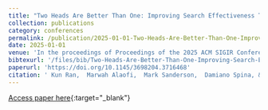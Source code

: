 ```yaml
---
title: "Two Heads Are Better Than One: Improving Search Effectiveness Through LLM-Generated Query Variants"
collection: publications
category: conferences
permalink: /publication/2025-01-01-Two-Heads-Are-Better-Than-One-Improving-Search-Effectiveness-Through-LLM-Generated-Query-Variants
date: 2025-01-01
venue: 'In the proceedings of Proceedings of the 2025 ACM SIGIR Conference on Human Information Interaction and Retrieval, CHIIR 2025, MelbourneAustralia, March 24-28, 2025'
bibtexurl: '/files/bib/Two-Heads-Are-Better-Than-One-Improving-Search-Effectiveness-Through-LLM-Generated-Query-Variants.bib'
paperurl: 'https://doi.org/10.1145/3698204.3716468'
citation: ' Kun Ran,  Marwah Alaofi,  Mark Sanderson,  Damiano Spina, &quot;Two Heads Are Better Than One: Improving Search Effectiveness Through LLM-Generated Query Variants.&quot; In the proceedings of Proceedings of the 2025 ACM SIGIR Conference on Human Information Interaction and Retrieval, CHIIR 2025, MelbourneAustralia, March 24-28, 2025, 2025.'
---
```

[Access paper here](https://doi.org/10.1145/3698204.3716468){:target="_blank"}
